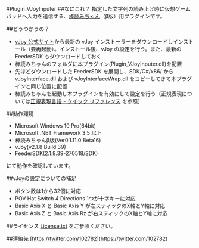 ﻿#Plugin_VJoyInputer
##なにこれ？
指定した文字列の読み上げ時に仮想ゲームパッドへ入力を送信する、[棒読みちゃん](http://chi.usamimi.info/Program/Application/BouyomiChan/)（β版）用プラグインです。

##どうつかうの？

* [vJoy 公式サイト](http://vjoystick.sourceforge.net/site/)から最新の vJoy インストーラーをダウンロードしインストール（要再起動）。インストール後、vJoy の設定を行う。また、最新の FeederSDK もダウンロードしておく
* 棒読みちゃんのフォルダに本プラグイン(Plugin_VJoyInputer.dll)を配置
* 先ほどダウンロードした FeederSDK を展開し、SDK/C#/x86/ から vJoyInterface.dll および vJoyInterfaceWrap.dll をコピーしてきて本プラグインと同じ位置に配置
* 棒読みちゃんを起動し本プラグインを有効にして設定を行う（正規表現については[正規表現言語 - クイック リファレンス](https://docs.microsoft.com/ja-jp/dotnet/standard/base-types/regular-expression-language-quick-reference) を参照）


##動作環境

* Microsoft Windows 10 Pro(64bit)
* Microsoft .NET Framework 3.5 以上
* 棒読みちゃんβ版(Ver0.1.11.0 Beta16)
* vJoy(v2.1.8 Build 39)
* FeederSDK(2.1.8.39-270518/SDK)

にて動作を確認しています。


##vJoyの設定についての補足

* ボタン数は1から32個に対応
* POV Hat Switch 4 Directions 1つが十字キーに対応
* Basic Axis X と Basic Axis Y が左スティックのX軸とY軸に対応
* Basic Axis Z と Basic Axis Rz が右スティックのX軸とY軸に対応


##ライセンス
[License.txt](https://github.com/102782/Plugin_VJoyInputer/blob/master/License.txt) をご参照ください。


##連絡先
[https://twitter.com/102782](https://twitter.com/102782)